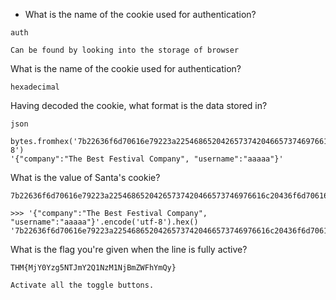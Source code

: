 - What is the name of the cookie used for authentication?

```auth```
```
Can be found by looking into the storage of browser
```

What is the name of the cookie used for authentication?

```
hexadecimal
```

Having decoded the cookie, what format is the data stored in?

```
json
```
```
bytes.fromhex('7b22636f6d70616e79223a22546865204265737420466573746976616c20436f6d70616e79222c2022757365726e616d65223a226161616161227d').decode('utf-8')
'{"company":"The Best Festival Company", "username":"aaaaa"}'
```
What is the value of Santa's cookie?

```
7b22636f6d70616e79223a22546865204265737420466573746976616c20436f6d70616e79222c2022757365726e616d65223a2273616e7461227d
```
```
>>> '{"company":"The Best Festival Company", "username":"aaaaa"}'.encode('utf-8').hex()
'7b22636f6d70616e79223a22546865204265737420466573746976616c20436f6d70616e79222c2022757365726e616d65223a226161616161227d'
```
What is the flag you're given when the line is fully active?

```
THM{MjY0Yzg5NTJmY2Q1NzM1NjBmZWFhYmQy}
```
```
Activate all the toggle buttons.
```
